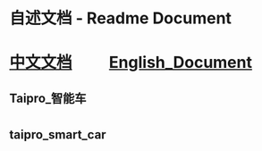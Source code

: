 # 自述文档 - Readme Document
# [中文文档](#taipro_智能车)&nbsp;&nbsp;&nbsp;&nbsp;&nbsp;&nbsp;&nbsp;&nbsp;&nbsp;&nbsp;[English_Document](#taipro_smart_car)
## Taipro_智能车
#
#
#
#
#
# 
#
#
#
#
#
# 
#
#
#
#
#
# 
## taipro_smart_car
#
#
#
#
#
# 
#
#
#
#
#
# 
